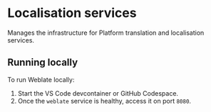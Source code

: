 # Localisation services
Manages the infrastructure for Platform translation and localisation services.

## Running locally
To run Weblate locally:

1. Start the VS Code devcontainer or GitHub Codespace.
1. Once the `weblate` service is healthy, access it on port `8080`.